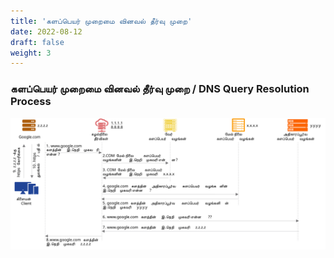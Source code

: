 ```yaml
---
title: 'களப்பெயர் முறைமை வினவல் தீர்வு முறை'
date: 2022-08-12
draft: false
weight: 3
---
```


### களப்பெயர் முறைமை வினவல் தீர்வு முறை / DNS Query Resolution Process

<img src="images/dns-ta/dns-resolution-process-ta.svg">